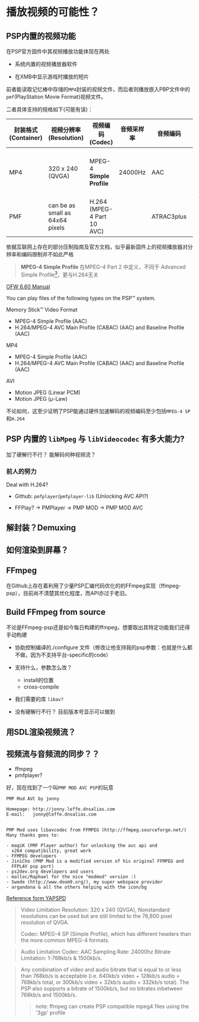 # 播放视频的可能性？

## PSP内置的视频功能
在PSP官方固件中其视频播放功能体现在两处

+ 系统内置的视频播放器软件

+ 在XMB中显示游戏时播放的短片

前者能读取记忆棒中存储的`MP4`封装的视频文件，而后者则播放嵌入PBP文件中的`pmf`(PlayStation Movie Format)视频文件。


二者具体支持的规格如下(可能有误)：

|  封装格式(Container)   | 视频分辨率(Resolution)  | 视频编码(Codec) |音频采样率| 音频编码 | 限制 |
|  ----  | ----  |----|----|----|----|
| MP4  | 320 x 240 (QVGA)|MPEG-4 **Simple Profile** |24000Hz|AAC|Non Statanrd Resolution & Bitrate 参见[YAPSPD <sup>1</sup>](#ref1)|
| PMF  | can be as small as 64x64 pixels |H.264 (MPEG-4 Part 10 AVC)||ATRAC3plus|64kbps[<sup>2</sup>](https://www.sony.net/Products/ATRAC3/overview/)|

依据互联网上存在的部分压制指南及官方文档，似乎最新固件上的视频播放器对分辨率和编码限制并不如此严格

> **MPEG-4 Simple Profile** 在MPEG-4 Part 2 中定义，不同于 Advanced Simple Profile[<sup>3</sup>](https://en.wikipedia.org/wiki/MPEG-4_Part_2)，更与H.264无关 

[OFW 6.60 Manual](https://manuals.playstation.net/document/en/psp/current/video/filetypes.html)

You can play files of the following types on the PSP™ system.

Memory Stick™ Video Format
- MPEG-4 Simple Profile (AAC)
- H.264/MPEG-4 AVC Main Profile (CABAC) (AAC) and Baseline Profile (AAC)

MP4
- MPEG-4 Simple Profile (AAC)
- H.264/MPEG-4 AVC Main Profile (CABAC) (AAC) and Baseline Profile (AAC)

AVI
- Motion JPEG (Linear PCM)
- Motion JPEG (μ-Law)

不论如何，这至少证明了PSP能通过硬件加速解码的视频编码至少包括`MPEG-4 SP`和`H.264`
## PSP 内置的 `libMpeg` 与 `libVideocodec` 有多大能力?
加了硬解行不行？
能解码何种视频流？

### 前人的努力
Deal with H.264?

+ Github: `pmfplayer`/`pmfplayer-lib` (Unlocking AVC API?)

+ FFPlay? -> PMPlayer -> PMP MOD -> PMP MOD AVC

## 解封装？Demuxing
## 如何渲染到屏幕？
## FFmpeg
在Github上存在着利用了少量PSP汇编代码优化的的FFmpeg实现（ffmpeg-psp），目前尚不清楚其优化程度，而API亦过于老旧。

## Build FFmpeg from source
不论是FFmpeg-psp还是如今每日构建的ffmpeg，想要取出其特定功能我们还得手动构建

+ 协助控制编译的./configure 文件（修改让他支持我的psp参数：也就是什么都不做，因为不支持平台-specific的code）
+ 支持什么，参数怎么改？
    + install的位置
    + cross-compile
+ 我们需要的库 `libav?`

+ 没有硬解行不行？
目前版本号显示可以做到



## 用SDL渲染视频流？

## 视频流与音频流的同步？？
+ ffmpeg
+ pmfplayer?


好，现在找到了一个叫`PMP MOD AVC PSP`的玩意
```
PMP Mod AVC by jonny

Homepage: http://jonny.leffe.dnsalias.com
E-mail:   jonny@leffe.dnsalias.com


PMP Mod uses libavcodec from FFMPEG (http://ffmpeg.sourceforge.net/)
Many thanks goes to:

- magiK (PMF Player author) for unlocking the avc api and
  x264 compatibility, great work
- FFMPEG developers
- JiniCho (PMP Mod is a modified version of his original FFMPEG and
  FFPLAY psp port)
- ps2dev.org developers and users
- malloc/Raphael for the nice "modmod" version :)
- Swede (http://www.doom9.org/), my super webspace provider
- argandona & all the others helping with the icon/bg
```


[Reference form YAPSPD](https://gigawiz.github.io/yapspd/html_chapters_split/chap26.html#sec26.11)

<div id="ref1"></div>

> Video Limitation Resolution: 320 x 240 (QVGA), Nonstandard resolutions can be used but are still limited to the 76,800 pixel resolution of QVGA. 
>
> Codec: MPEG-4 SP (Simple Profile), which has different headers than the more common MPEG-4 formats.

> Audio Limitation Codec: AAC Sampling Rate: 24000hz Bitrate Limitation: 1-768kb/s & 1500kb/s.

> Any combination of video and audio bitrate that is equal to or less than 768kb/s is acceptable (i.e. 640kb/s video + 128kb/s audio = 768kb/s total, or 300kb/s video + 32kb/s audio = 332kb/s total). The PSP also supports a bitrate of 1500kb/s, but no bitrates inbetween 768kb/s and 1500kb/s.
>
>> note: ffmpeg can create PSP compatible mpeg4 files using the '3gp' profile